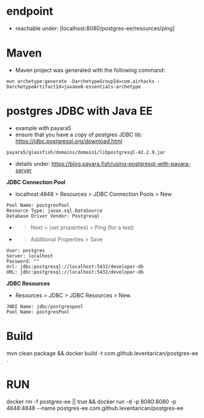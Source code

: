 
# endpoint
* reachable under: [localhost:8080/postgres-ee/resources/ping]

# Maven

* Maven project was generated with the following command: 
```
mvn archetype:generate -DarchetypeGroupId=com.airhacks -DarchetypeArtifactId=javaee8-essentials-archetype
```

# postgres JDBC with Java EE

* example with payara5
* ensure that you have a copy of postgres JDBC lib: https://jdbc.postgresql.org/download.html

```
payara5/glassfish/domains/domain1/libpostgresql-42.2.9.jar
```

* details under: https://blog.payara.fish/using-postgresql-with-payara-server

__JDBC Connection Pool__
* localhost:4848 > Resources > JDBC Connection Pools > New

```
Pool Name: postgresPool
Resource Type: javax.sql.DataSource
Database Driver Vendor: Postgresql
```

* > Next > (set properties) > Ping (for a test)
* > Additional Properties > Save
```
User: postgres
Server: localhost
Password: ""
Url: jdbc:postgresql://localhost:5432/developer-db
URL: jdbc:postgresql://localhost:5432/developer-db
```
__JDBC Resources__
* Resources > JDBC > JDBC Resources > New.

```
JNDI Name: jdbc/postgrespool
Pool Name: postgresPool
```

# Build
mvn clean package && docker build -t com.github.leventarican/postgres-ee .

# RUN

docker rm -f postgres-ee || true && docker run -d -p 8080:8080 -p 4848:4848 --name postgres-ee com.github.leventarican/postgres-ee 
